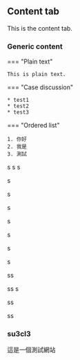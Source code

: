 ## Content tab

This is the content tab.

### Generic content

=== "Plain text"

    This is plain text.

=== "Case discussion"

    * test1
    * test2
    * test3

=== "Ordered list"

    1. 你好
    2. 我是
    3. 測試

s
s
s

s

s

s

s

s

s

s

ss

ss
s

ss

ss



### su3cl3

這是一個測試網站